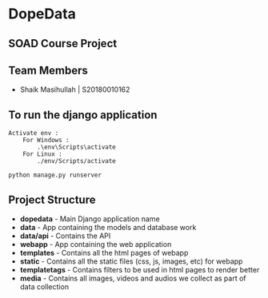 # DopeData

## SOAD Course Project

## Team Members
* Shaik Masihullah | S20180010162

## To run the django application
```
Activate env :
	For Windows :
		.\env\Scripts\activate
	For Linux :
		./env/Scripts/activate

python manage.py runserver
```

## Project Structure
* **dopedata** - Main Django application name
* **data** - App containing the models and database work
* **data/api** - Contains the API
* **webapp** - App containing the web application
* **templates** - Contains all the html pages of webapp
* **static** - Contains all the static files (css, js, images, etc) for webapp
* **templatetags** - Contains filters to be used in html pages to render better
* **media** - Contains all images, videos and audios we collect as part of data collection